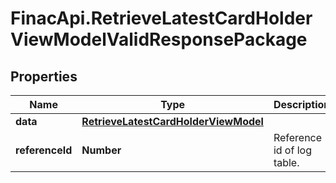# FinacApi.RetrieveLatestCardHolderViewModelValidResponsePackage

## Properties
Name | Type | Description | Notes
------------ | ------------- | ------------- | -------------
**data** | [**RetrieveLatestCardHolderViewModel**](RetrieveLatestCardHolderViewModel.md) |  | [optional] 
**referenceId** | **Number** | Reference id of log table. | [optional] 
